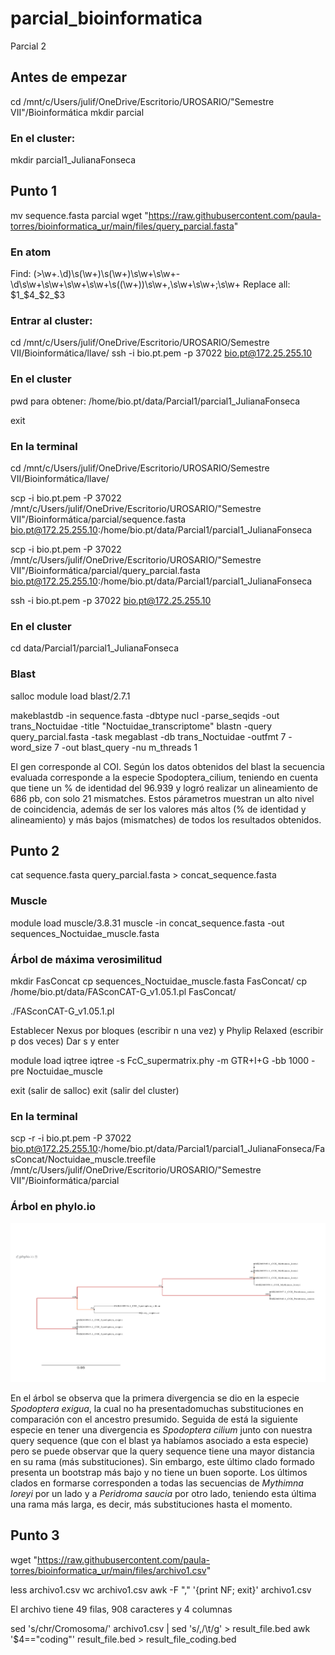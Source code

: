 # parcial_bioinformatica
Parcial 2

## Antes de empezar
 cd /mnt/c/Users/julif/OneDrive/Escritorio/UROSARIO/"Semestre VII"/Bioinformática
 mkdir parcial
 
### En el cluster:
 mkdir parcial1_JulianaFonseca
 
## Punto 1
mv sequence.fasta parcial
wget "https://raw.githubusercontent.com/paula-torres/bioinformatica_ur/main/files/query_parcial.fasta"

### En atom
Find: (>\w+.\d)\s(\w+)\s(\w+)\s\w+\s\w+-\d\s\w+\s\w+\s\w+\s\w+\s\((\w+)\)\s\w+\,\s\w+\s\w+\;\s\w+
Replace all: $1_$4_$2_$3

### Entrar al cluster:

cd /mnt/c/Users/julif/OneDrive/Escritorio/UROSARIO/Semestre VII/Bioinformática/llave/
ssh -i bio.pt.pem -p 37022 bio.pt@172.25.255.10

### En el cluster

pwd para obtener: /home/bio.pt/data/Parcial1/parcial1_JulianaFonseca

exit

### En la terminal

cd /mnt/c/Users/julif/OneDrive/Escritorio/UROSARIO/Semestre VII/Bioinformática/llave/

scp -i bio.pt.pem -P 37022 /mnt/c/Users/julif/OneDrive/Escritorio/UROSARIO/"Semestre VII"/Bioinformática/parcial/sequence.fasta bio.pt@172.25.255.10:/home/bio.pt/data/Parcial1/parcial1_JulianaFonseca

scp -i bio.pt.pem -P 37022 /mnt/c/Users/julif/OneDrive/Escritorio/UROSARIO/"Semestre VII"/Bioinformática/parcial/query_parcial.fasta bio.pt@172.25.255.10:/home/bio.pt/data/Parcial1/parcial1_JulianaFonseca

ssh -i bio.pt.pem -p 37022 bio.pt@172.25.255.10

### En el cluster

cd data/Parcial1/parcial1_JulianaFonseca

### Blast

salloc
module load blast/2.7.1

makeblastdb -in sequence.fasta -dbtype nucl -parse_seqids -out trans_Noctuidae -title "Noctuidae_transcriptome"
blastn -query query_parcial.fasta -task megablast -db trans_Noctuidae -outfmt 7 -word_size 7 -out blast_query -nu
m_threads 1

El gen corresponde al COI. Según los datos obtenidos del blast la secuencia evaluada corresponde a la especie Spodoptera_cilium, teniendo en cuenta que tiene un % de identidad del 96.939 y logró realizar un alineamiento de 686 pb, con solo 21 mismatches. Estos párametros muestran un alto nivel de coincidencia, además de ser los valores más altos (% de identidad y alineamiento) y más bajos (mismatches) de todos los resultados obtenidos.


## Punto 2

cat sequence.fasta query_parcial.fasta > concat_sequence.fasta

### Muscle

module load muscle/3.8.31
muscle -in concat_sequence.fasta -out sequences_Noctuidae_muscle.fasta

### Árbol de máxima verosimilitud

mkdir FasConcat
cp sequences_Noctuidae_muscle.fasta FasConcat/
cp /home/bio.pt/data/FASconCAT-G_v1.05.1.pl FasConcat/

./FASconCAT-G_v1.05.1.pl

Establecer Nexus por bloques (escribir n una vez) y Phylip Relaxed (escribir p dos veces)
Dar s y enter

module load iqtree
iqtree -s FcC_supermatrix.phy -m GTR+I+G -bb 1000 -pre Noctuidae_muscle

exit (salir de salloc)
exit (salir del cluster)

### En la terminal 
scp -r -i bio.pt.pem -P 37022  bio.pt@172.25.255.10:/home/bio.pt/data/Parcial1/parcial1_JulianaFonseca/FasConcat/Noctuidae_muscle.treefile /mnt/c/Users/julif/OneDrive/Escritorio/UROSARIO/"Semestre VII"/Bioinformática/parcial

### Árbol en phylo.io

![Caos](https://github.com/Julift27/parcial_bioinformatica/blob/main/arbol_parcial.png)

En el árbol se observa que la primera divergencia se dio en la especie _Spodoptera exigua_, la cual no ha presentadomuchas substituciones en comparación con el ancestro presumido. Seguida de está la siguiente especie en tener una divergencia es _Spodoptera cilium_ junto con nuestra query sequence (que con el blast ya habíamos asociado a esta especie) pero se puede observar que la query sequence tiene una mayor distancia en su rama (más substituciones). Sin embargo, este último clado formado presenta un bootstrap más bajo y no tiene un buen soporte. Los últimos clados en formarse corresponden a todas las secuencias de _Mythimna loreyi_ por un lado y a _Peridroma saucia_ por otro lado, teniendo esta última una rama más larga, es decir, más substituciones hasta el momento.


## Punto 3

 wget "https://raw.githubusercontent.com/paula-torres/bioinformatica_ur/main/files/archivo1.csv"
 
less archivo1.csv
wc archivo1.csv
awk -F "\," '{print NF; exit}' archivo1.csv

El archivo tiene 49 filas, 908 caracteres y 4 columnas

sed 's/chr/Cromosoma/' archivo1.csv | sed 's/,/\t/g' > result_file.bed
awk '$4=="coding"' result_file.bed > result_file_coding.bed


































